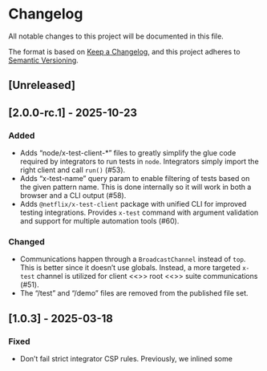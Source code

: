 # Changelog
All notable changes to this project will be documented in this file.

The format is based on [Keep a Changelog](https://keepachangelog.com/en/1.0.0/),
and this project adheres to [Semantic Versioning](https://semver.org/spec/v2.0.0.html).

## [Unreleased]

## [2.0.0-rc.1] - 2025-10-23

### Added

- Adds “node/x-test-client-*” files to greatly simplify the glue code required
  by integrators to run tests in `node`. Integrators simply import the right
  client and call `run()` (#53).
- Adds “x-test-name” query param to enable filtering of tests based on the given
  pattern name. This is done internally so it will work in both a browser and
  a CLI output (#58).
- Adds `@netflix/x-test-client` package with unified CLI for improved testing
  integrations. Provides `x-test` command with argument validation and support
  for multiple automation tools (#60).

### Changed

- Communications happen through a `BroadcastChannel` instead of `top`. This is
  better since it doesn’t use globals. Instead, a more targeted `x-test` channel
  is utilized for client <<>> root <<>> suite communications (#51).
- The “/test” and “/demo” files are removed from the published file set.

## [1.0.3] - 2025-03-18

### Fixed

- Don’t fail strict integrator CSP rules. Previously, we inlined some <style>
  tags which would fail for a rule set like `default-src 'self';`. To ensure we
  don’t reintroduce — strict CSP headers are now added to all test documents.

## [1.0.1] - 2024-06-14

### Fixed

- Changed “root” detection to something other than the “id” attribute.

## [1.0.0] - 2024-02-29

### Added

- Initial interface for `1.x` is locked down.
